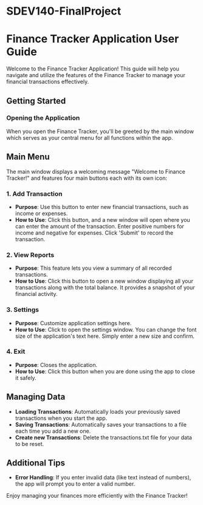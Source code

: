 # SDEV140-FinalProject

# Finance Tracker Application User Guide

Welcome to the Finance Tracker Application! This guide will help you navigate and utilize the features of the Finance Tracker to manage your financial transactions effectively.

## Getting Started

### Opening the Application
When you open the Finance Tracker, you'll be greeted by the main window which serves as your central menu for all functions within the app.

## Main Menu

The main window displays a welcoming message "Welcome to Finance Tracker!" and features four main buttons each with its own icon:

### 1. Add Transaction
- **Purpose**: Use this button to enter new financial transactions, such as income or expenses.
- **How to Use**: Click this button, and a new window will open where you can enter the amount of the transaction. Enter positive numbers for income and negative for expenses. Click 'Submit' to record the transaction.

### 2. View Reports
- **Purpose**: This feature lets you view a summary of all recorded transactions.
- **How to Use**: Click this button to open a new window displaying all your transactions along with the total balance. It provides a snapshot of your financial activity.

### 3. Settings
- **Purpose**: Customize application settings here.
- **How to Use**: Click to open the settings window. You can change the font size of the application's text here. Simply enter a new size and confirm.

### 4. Exit
- **Purpose**: Closes the application.
- **How to Use**: Click this button when you are done using the app to close it safely.

## Managing Data
- **Loading Transactions**: Automatically loads your previously saved transactions when you start the app.
- **Saving Transactions**: Automatically saves your transactions to a file each time you add a new one.
- **Create new Transactions**: Delete the transactions.txt file for your data to be reset.

## Additional Tips
- **Error Handling**: If you enter invalid data (like text instead of numbers), the app will prompt you to enter a valid number.

Enjoy managing your finances more efficiently with the Finance Tracker!
